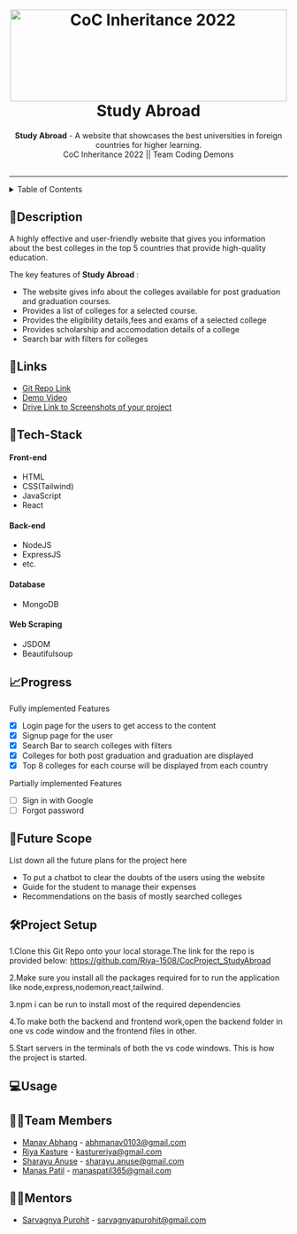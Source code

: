 <h1 align="center">
  <a href="https://github.com/CommunityOfCoders/Inheritance-2022">
    <img src="https://res.cloudinary.com/dn6vz8exv/image/upload/v1665664791/inh_zzefoy.jpg" alt="CoC Inheritance 2022" width="500" height="166">
  </a>
  <br>
  Study Abroad 
</h1>

<div align="center">
   <strong>Study Abroad</strong> - A website that showcases the best universities in foreign countries for higher learning.<br>
  CoC Inheritance 2022 || Team Coding Demons <br> <br>

</div>
<hr>

<details>
<summary>Table of Contents</summary>

- [Description](#description)
- [Links](#links)
- [Tech Stack](#tech-stack)
- [Progress](#progress)
- [Future Scope](#future-scope)
- [Applications](#applications)
- [Project Setup](#project-setup)
- [Usage](#usage)
- [Team Members](#team-members)
- [Mentors](#mentors)
- [Screenshots](#screenshots)

</details>

## 📝Description

A highly effective and user-friendly website that gives you information about the best colleges in the top 5 countries that provide high-quality education.

The key features of **Study Abroad** :
- The website gives info about the colleges available for post graduation and graduation courses.
- Provides a list of colleges for a selected course.
- Provides the eligibility details,fees and exams of a selected college
- Provides scholarship and accomodation details of a college
- Search bar with filters for colleges



## 🔗Links

- [Git Repo Link](https://github.com/Riya-1508/CocProject_StudyAbroad)
- [Demo Video]()
- [Drive Link to Screenshots of your project]()




## 🤖Tech-Stack

#### Front-end
- HTML
- CSS(Tailwind)
- JavaScript
- React


#### Back-end
- NodeJS
- ExpressJS
- etc.

#### Database
- MongoDB

#### Web Scraping
- JSDOM
- Beautifulsoup



## 📈Progress

   Fully implemented Features

- [x] Login page for the users to get access to the content
- [x] Signup page for the user 
- [x] Search Bar to search colleges with filters
- [x] Colleges for both post graduation and graduation are displayed
- [x] Top 8 colleges for each course will be displayed from each country

Partially implemented Features

- [ ] Sign in with Google
- [ ] Forgot password

## 🔮Future Scope

List down all the future plans for the project here

- To put a chatbot to clear the doubts of the users using the website
- Guide for the student to manage their expenses
- Recommendations on the basis of mostly searched colleges


## 🛠Project Setup

1.Clone this Git Repo onto your local storage.The link for the repo is provided below:
https://github.com/Riya-1508/CocProject_StudyAbroad

2.Make sure you install all the packages required for to run the application like node,express,nodemon,react,tailwind.

3.npm i can be run to install most of the required dependencies

4.To make both the backend and frontend work,open the backend folder in one vs code window and the frontend files in other.

5.Start servers in the terminals of both the vs code windows.
This is how the project is started.

## 💻Usage


## 👨‍💻Team Members



- [Manav Abhang](https://github.com/Manav108) - abhmanav0103@gmail.com 
- [Riya Kasture](https://github.com/Riya-1508) - kastureriya@gmail.com 
- [Sharayu Anuse](https://github.com/sharayuanuse) - sharayu.anuse@gmail.com
- [Manas Patil](https://github.com/Santapp) - manaspatil365@gmail.com
## 👨‍🏫Mentors



- [Sarvagnya Purohit](https://github.com/saRvaGnyA) - sarvagnyapurohit@gmail.com